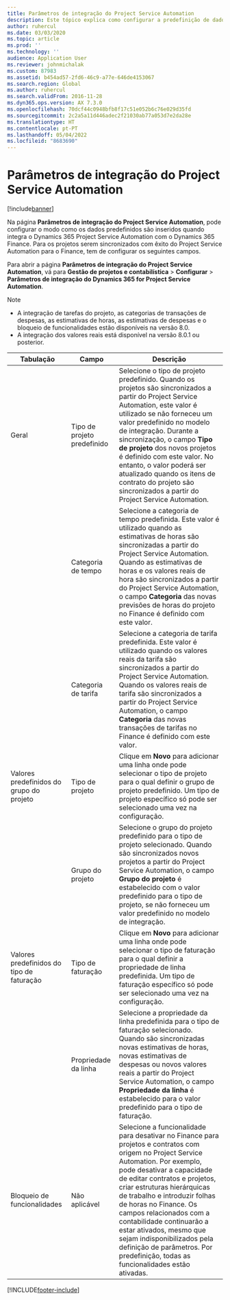 ```yaml
---
title: Parâmetros de integração do Project Service Automation
description: Este tópico explica como configurar a predefinição de dados quando integra o Microsoft Dynamics 365 for Project Service Automation com o Microsoft Dynamics 365 Finance.
author: ruhercul
ms.date: 03/03/2020
ms.topic: article
ms.prod: ''
ms.technology: ''
audience: Application User
ms.reviewer: johnmichalak
ms.custom: 87983
ms.assetid: b454ad57-2fd6-46c9-a77e-646de4153067
ms.search.region: Global
ms.author: ruhercul
ms.search.validFrom: 2016-11-28
ms.dyn365.ops.version: AX 7.3.0
ms.openlocfilehash: 70dcf44c0948bfb8f17c51e052b6c76e029d35fd
ms.sourcegitcommit: 2c2a5a11d446adec2f21030ab77a053d7e2da28e
ms.translationtype: HT
ms.contentlocale: pt-PT
ms.lasthandoff: 05/04/2022
ms.locfileid: "8683690"
---
```

# <a name="project-service-automation-integration-parameters"></a>Parâmetros de integração do Project Service Automation

[!include[banner](../includes/banner.md)]

Na página **Parâmetros de integração do Project Service Automation**, pode configurar o modo como os dados predefinidos são inseridos quando integra o Dynamics 365 Project Service Automation com o Dynamics 365 Finance. Para os projetos serem sincronizados com êxito do Project Service Automation para o Finance, tem de configurar os seguintes campos.

Para abrir a página **Parâmetros de integração do Project Service Automation**, vá para **Gestão de projetos e contabilística** \> **Configurar** \> **Parâmetros de integração do Dynamics 365 for Project Service Automation**. 

> [!NOTE]
> - A integração de tarefas do projeto, as categorias de transações de despesas, as estimativas de horas, as estimativas de despesas e o bloqueio de funcionalidades estão disponíveis na versão 8.0.
> - A integração dos valores reais está disponível na versão 8.0.1 ou posterior.


| Tabulação                    | Campo                | Descrição |
|------------------------|----------------------|-------------|
| Geral                | Tipo de projeto predefinido | Selecione o tipo de projeto predefinido. Quando os projetos são sincronizados a partir do Project Service Automation, este valor é utilizado se não forneceu um valor predefinido no modelo de integração. Durante a sincronização, o campo **Tipo de projeto** dos novos projetos é definido com este valor. No entanto, o valor poderá ser atualizado quando os itens de contrato do projeto são sincronizados a partir do Project Service Automation. |
|                        | Categoria de tempo        | Selecione a categoria de tempo predefinida. Este valor é utilizado quando as estimativas de horas são sincronizadas a partir do Project Service Automation. Quando as estimativas de horas e os valores reais de hora são sincronizados a partir do Project Service Automation, o campo **Categoria** das novas previsões de horas do projeto no Finance é definido com este valor. |
|                        | Categoria de tarifa         | Selecione a categoria de tarifa predefinida. Este valor é utilizado quando os valores reais da tarifa são sincronizados a partir do Project Service Automation. Quando os valores reais de tarifa são sincronizados a partir do Project Service Automation, o campo **Categoria** das novas transações de tarifas no Finance é definido com este valor. |
| Valores predefinidos do grupo do projeto | Tipo de projeto         | Clique em **Novo** para adicionar uma linha onde pode selecionar o tipo de projeto para o qual definir o grupo de projeto predefinido. Um tipo de projeto específico só pode ser selecionado uma vez na configuração. |
|                        | Grupo do projeto        | Selecione o grupo do projeto predefinido para o tipo de projeto selecionado. Quando são sincronizados novos projetos a partir do Project Service Automation, o campo **Grupo do projeto** é estabelecido com o valor predefinido para o tipo de projeto, se não forneceu um valor predefinido no modelo de integração. |
| Valores predefinidos do tipo de faturação  | Tipo de faturação         | Clique em **Novo** para adicionar uma linha onde pode selecionar o tipo de faturação para o qual definir a propriedade de linha predefinida. Um tipo de faturação específico só pode ser selecionado uma vez na configuração. |
|                        | Propriedade da linha        | Selecione a propriedade da linha predefinida para o tipo de faturação selecionado. Quando são sincronizadas novas estimativas de horas, novas estimativas de despesas ou novos valores reais a partir do Project Service Automation, o campo **Propriedade da linha** é estabelecido para o valor predefinido para o tipo de faturação. |
| Bloqueio de funcionalidades  | Não aplicável       | Selecione a funcionalidade para desativar no Finance para projetos e contratos com origem no Project Service Automation. Por exemplo, pode desativar a capacidade de editar contratos e projetos, criar estruturas hierárquicas de trabalho e introduzir folhas de horas no Finance. Os campos relacionados com a contabilidade continuarão a estar ativados, mesmo que sejam indisponibilizados pela definição de parâmetros. Por predefinição, todas as funcionalidades estão ativadas. |


[!INCLUDE[footer-include](../includes/footer-banner.md)]